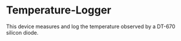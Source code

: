 # Temperature-Logger
This device measures and log the temperature observed by a DT-670 silicon diode.
